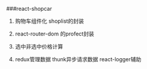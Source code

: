  ###react-shopcar

 1. 购物车组件化 shoplist的封装

 2. react-router-dom 的profect封装

 3. 选中非选中价格计算

 4. redux管理数据 thunk异步请求数据 react-logger辅助